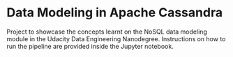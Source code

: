 # Data Modeling in Apache Cassandra

Project to showcase the concepts learnt on the NoSQL data modeling module in the Udacity Data Engineering Nanodegree.
Instructions on how to run the pipeline are provided inside the Jupyter notebook.
